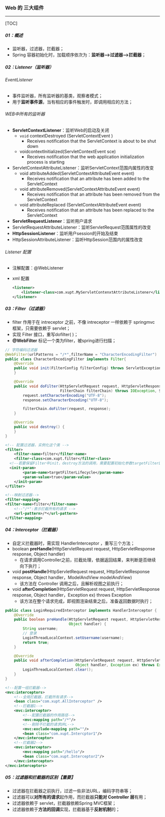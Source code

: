 ### Web 的 三大组件

------

[TOC]

##### 01：概述

- 监听器，过滤器，拦截器；
- Spring 容器初始化时，加载顺序依次为：**监听器—>过滤器—>拦截器**；

##### 02：Listener（监听器）

###### EventListener

- 事件监听器，所有监听器的基类，观察者模式；
- 用于**监听事件源**，当有相应的事件触发时，即调用相应的方法；

###### WEB中所有的监听器

- **ServletContextListener**：监听Web的启动及关闭
  - `void`  contextDestroyed (ServletContextEvent )
    - Receives notification that the ServletContext is about to be shut down
  - voidcontextInitialized(ServletContextEvent sce)
    - Receives notification that the web application initialization process is starting
- ServletContextAttributeListener：监听ServletContext范围内属性的改变
  - void   attributeAdded(ServletContextAttributeEvent event)
    - Receives notification that an attribute has been added to the ServletContext
  - void   attributeRemoved(ServletContextAttributeEvent event)
    - Receives notification that an attribute has been removed from the ServletContext
  - void   attributeReplaced (ServletContextAttributeEvent event)
    - Receives notification that an attribute has been replaced to the ServletContext 
- **ServletRequestListener**：监听用户请求
- ServletRequestAttributeListener：监听ServletRequest范围属性的改变
- **HttpSessionListener**：监听用户session的开始及结束
- HttpSessionAttributeListener：监听HttpSession范围内的属性改变

###### Listener 配置

- 注解配置：@WebListener

- xml 配置

  ```xml
  <listener>
      <listener-class>com.xupt.MyServletContenxtAttributeListener</listener-class>
  </listener>
  ```

##### 03：Filter（过滤器）

- filter 作用于在 intreceptor 之前，不像 intreceptor 一样依赖于 springmvc 框架，只需要依赖于 servlet；
- 实现 Filter 接口，重写dofilter( )；
- **@WebFilter** 标记一个类为filter，被spring进行扫描；

```java
// 字符编码过滤器
@WebFilter(urlPatterns = "/*",filterName = "CharacterEncodingFilter")
public class CharacterEncodingFilter implements Filter{ 
    @Override
    public void init(FilterConfig filterConfig) throws ServletException {
    }

    @Override
    public void doFilter(HttpServletRequest request, HttpServletResponse response,
                         FilterChain filterChain) throws IOException, ServletException {
        request.setCharacterEncoding("UTF-8");
        response.setCharacterEncoding("UTF-8");

        filterChain.doFilter(request, response);
    }

    @Override
    public void destroy() {
    }
}
```

```xml
<!-- 配置过滤器，实例化这个类 -->
<filter>
	<filter-name>filter</filter-name>
	<filter-class>com.xupt.filter</filter-class>
  <!--若要保留Filter中init，destroy方法的调用，需要配置初始化参数targetFilterLifecycle为true，该参数默认为false-->
  <init-param>
		<param-name>targetFilterLifecycle</param-name>
		<param-value>true</param-value>
	</init-param>
</filter>

<!--映射过滤器-->
<filter-mapping>
<filter-name>filter</filter-name>
	<!--"/*":表示拦截所有的请求 -->
	<url-pattern>/*</url-pattern>
</filter-mapping>
```

##### 04：Interceptor（拦截器）

- 自定义拦截器时，需实现 HandlerInterceptor ，重写三个方法；
- boolean **preHandle**(HttpServletRequest request, HttpServletResponse response, Object handler)
  - 在请求调用Controller之前，拦截处理，依据返回结果，来判断是否继续向下执行；
- void **postHandle**(HttpServletRequest request, HttpServletResponse response, Object handler，ModelAndView modelAndView)
  - 该方法在 Controller 调用之后，且解析视图之前执行；
- void **afterCompletion**(HttpServletRequest request, HttpServletResponse response, Object handler，Exception ex)  throws Exception
  - 该方法在整个请求完成，即视图渲染结束之后，准备返回数据时执行；

```java
public class LoginRequiredInterceptor implements HandlerInterceptor {
    @Override
    public boolean preHandle(HttpServletRequest request, HttpServletResponse response,
                             Object handler) {
        String username;
        // 登录
        LoginThreadLocalContext.setUsername(username);
        return true;
    }

    @Override
    public void afterCompletion(HttpServletRequest request, HttpServletResponse response,
                                Object handler, Exception ex) throws Exception {
        LoginThreadLocalContext.clear();
    }
}
```

```xml
<!--配置一组拦截器-->
<mvc:interceptors>
    <!--全局拦截器，拦截所有请求-->
    <bean class="com.xupt.AllInterceptor" />
    <!--拦截器1-->
    <mvc:interceptor>
        <!--配置拦截器的作用路径-->
        <mvc:mapping path="/*"/>
        <!--剔除不拦截的请求URL-->
        <mvc:exclude-mapping path=""/>
        <bean class="com.xupt.Intercptor1"/>
    </mvc:interceptor>
    <!--拦截器2-->
    <mvc:interceptor>
        <mvc:mapping path="/hello"/>
        <bean class="com.xupt.Interceptor2"/>
    </mvc:interceptor>
</mvc:interceptors>
```

##### 05：过滤器和拦截器的区别【重要】

- 过滤器在拦截器之前执行，过滤一些非法URL，编码字符串等；
- 过滤器可以**对所有的请求**起作用，而拦截器**只能对 Controller 层**有用；
- 过滤器依赖于 servlet，拦截器依赖Spring MVC框架；
- 过滤器依赖于**方法的回调**实现，拦截器基于**反射机制**的；
